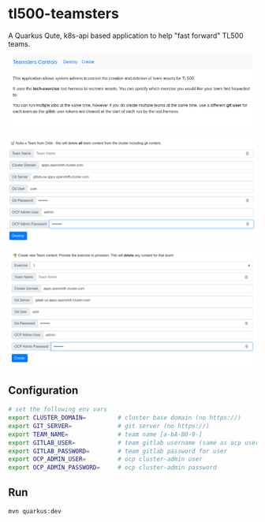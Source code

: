 # tl500-teamsters

A Quarkus Qute, k8s-api based application to help "fast forward" TL500 teams. 

![images/teamster-intro.png](images/teamster-intro.png)

![images/teamster-nuke.png](images/teamster-nuke.png)

![images/teamster-create.png](images/teamster-create.png)

## Configuration

```bash
# set the following env vars
export CLUSTER_DOMAIN=         # cluster base domain (no https://)
export GIT_SERVER=             # git server (no https://)
export TEAM_NAME=              # team name [a-bA-B0-9-]
export GITLAB_USER=            # team gitlab username (same as ocp username)
export GITLAB_PASSWORD=        # team gitlab password for user
export OCP_ADMIN_USER=         # ocp cluster-admin user
export OCP_ADMIN_PASSWORD=     # ocp cluster-admin password
```

## Run

```bash
mvn quarkus:dev
```
